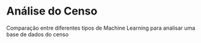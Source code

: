 # Análise do Censo
Comparação entre diferentes tipos de Machine Learning para analisar uma base de dados do censo
